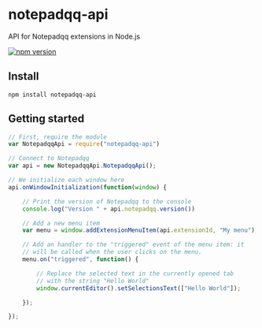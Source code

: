 # notepadqq-api
API for Notepadqq extensions in Node.js

[![npm version](https://badge.fury.io/js/notepadqq-api.svg)](http://badge.fury.io/js/notepadqq-api)

## Install

    npm install notepadqq-api

## Getting started

```javascript
// First, require the module
var NotepadqqApi = require("notepadqq-api")

// Connect to Notepadqq
var api = new NotepadqqApi.NotepadqqApi();

// We initialize each window here
api.onWindowInitialization(function(window) {

	// Print the version of Notepadqq to the console
	console.log("Version " + api.notepadqq.version())

	// Add a new menu item
	var menu = window.addExtensionMenuItem(api.extensionId, "My menu")

	// Add an handler to the "triggered" event of the menu item: it
	// will be called when the user clicks on the menu.
	menu.on("triggered", function() {

		// Replace the selected text in the currently opened tab
		// with the string "Hello World"
		window.currentEditor().setSelectionsText(["Hello World"]);

	});

});
```
